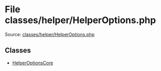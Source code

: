 File classes/helper/HelperOptions.php
=========
Source: [classes/helper/HelperOptions.php](https://github.com/PrestaShop/PrestaShop/blob/1.6.1.1/classes/helper/HelperOptions.php)


Classes
-------

* [HelperOptionsCore](class.HelperOptionsCore)

